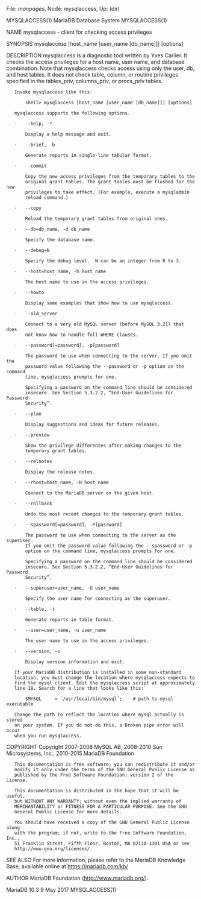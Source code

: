 File: *manpages*,  Node: mysqlaccess,  Up: (dir)

MYSQLACCESS(1)              MariaDB Database System             MYSQLACCESS(1)



NAME
       mysqlaccess - client for checking access privileges

SYNOPSIS
       mysqlaccess [host_name [user_name [db_name]]] [options]

DESCRIPTION
       mysqlaccess is a diagnostic tool written by Yves Carlier. It checks the
       access privileges for a host name, user name, and database combination.
       Note that mysqlaccess checks access using only the user, db, and host
       tables. It does not check table, column, or routine privileges
       specified in the tables_priv, columns_priv, or procs_priv tables.

       Invoke mysqlaccess like this:

           shell> mysqlaccess [host_name [user_name [db_name]]] [options]

       mysqlaccess supports the following options.

       ·   --help, -?

           Display a help message and exit.

       ·   --brief, -b

           Generate reports in single-line tabular format.

       ·   --commit

           Copy the new access privileges from the temporary tables to the
           original grant tables. The grant tables must be flushed for the new
           privileges to take effect. (For example, execute a mysqladmin
           reload command.)

       ·   --copy

           Reload the temporary grant tables from original ones.

       ·   --db=db_name, -d db_name

           Specify the database name.

       ·   --debug=N

           Specify the debug level.  N can be an integer from 0 to 3.

       ·   --host=host_name, -h host_name

           The host name to use in the access privileges.

       ·   --howto

           Display some examples that show how to use mysqlaccess.

       ·   --old_server

           Connect to a very old MySQL server (before MySQL 3.21) that does
           not know how to handle full WHERE clauses.

       ·   --password[=password], -p[password]

           The password to use when connecting to the server. If you omit the
           password value following the --password or -p option on the command
           line, mysqlaccess prompts for one.

           Specifying a password on the command line should be considered
           insecure. See Section 5.3.2.2, “End-User Guidelines for Password
           Security”.

       ·   --plan

           Display suggestions and ideas for future releases.

       ·   --preview

           Show the privilege differences after making changes to the
           temporary grant tables.

       ·   --relnotes

           Display the release notes.

       ·   --rhost=host_name, -H host_name

           Connect to the MariaDB server on the given host.

       ·   --rollback

           Undo the most recent changes to the temporary grant tables.

       ·   --spassword[=password], -P[password]

           The password to use when connecting to the server as the superuser.
           If you omit the password value following the --spassword or -p
           option on the command line, mysqlaccess prompts for one.

           Specifying a password on the command line should be considered
           insecure. See Section 5.3.2.2, “End-User Guidelines for Password
           Security”.

       ·   --superuser=user_name, -U user_name

           Specify the user name for connecting as the superuser.

       ·   --table, -t

           Generate reports in table format.

       ·   --user=user_name, -u user_name

           The user name to use in the access privileges.

       ·   --version, -v

           Display version information and exit.

       If your MariaDB distribution is installed in some non-standard
       location, you must change the location where mysqlaccess expects to
       find the mysql client. Edit the mysqlaccess script at approximately
       line 18. Search for a line that looks like this:

           $MYSQL     = ´/usr/local/bin/mysql´;    # path to mysql executable

       Change the path to reflect the location where mysql actually is stored
       on your system. If you do not do this, a Broken pipe error will occur
       when you run mysqlaccess.

COPYRIGHT
       Copyright 2007-2008 MySQL AB, 2008-2010 Sun Microsystems, Inc.,
       2010-2015 MariaDB Foundation

       This documentation is free software; you can redistribute it and/or
       modify it only under the terms of the GNU General Public License as
       published by the Free Software Foundation; version 2 of the License.

       This documentation is distributed in the hope that it will be useful,
       but WITHOUT ANY WARRANTY; without even the implied warranty of
       MERCHANTABILITY or FITNESS FOR A PARTICULAR PURPOSE. See the GNU
       General Public License for more details.

       You should have received a copy of the GNU General Public License along
       with the program; if not, write to the Free Software Foundation, Inc.,
       51 Franklin Street, Fifth Floor, Boston, MA 02110-1301 USA or see
       http://www.gnu.org/licenses/.


SEE ALSO
       For more information, please refer to the MariaDB Knowledge Base,
       available online at https://mariadb.com/kb/

AUTHOR
       MariaDB Foundation (http://www.mariadb.org/).



MariaDB 10.3                      9 May 2017                    MYSQLACCESS(1)

